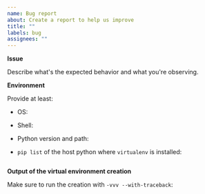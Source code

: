 ```yaml
---
name: Bug report
about: Create a report to help us improve
title: ""
labels: bug
assignees: ""
---
```


**Issue**

Describe what's the expected behavior and what you're observing.

**Environment**

Provide at least:

- OS:
- Shell:
- Python version and path:
- `pip list` of the host python where `virtualenv` is installed:

  ```console

  ```

**Output of the virtual environment creation**

Make sure to run the creation with `-vvv --with-traceback`:

```console

```
